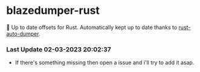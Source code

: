 # blazedumper-rust

🚀 Up to date offsets for Rust. Automatically kept up to date thanks to [rust-auto-dumper](https://github.com/Akandesh/rust-auto-dumper).


### Last Update 02-03-2023 20:02:37
- If there's something missing then open a issue and i'll try to add it asap.